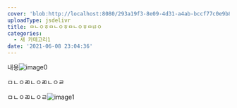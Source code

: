 ```yaml
---
cover: 'blob:http://localhost:8080/293a19f3-8e09-4d31-a4ab-bccf77c0e9b8'
uploadType: jsdelivr
title: ㅁㄴㅇㅎㅁㄴㅇㅎㅁㄴㅇㅎㅁㄶㅇ
categories:
  - 새 카테고리1
date: '2021-06-08 23:04:36'
---
```

내용![image0](https://cdn.jsdelivr.net/gh/raravel/raravel.github.io/docs/images/20210608230436/image0.png)

ㅁㄴㅇㄻㄴㅇㄻㄴㅇㄹ

ㅁㄴㅇㄻㄴㅇㄹ![image1](https://cdn.jsdelivr.net/gh/raravel/raravel.github.io/docs/images/20210608230436/image1.png)